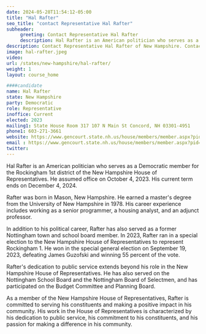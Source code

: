 ```yaml
---
date: 2024-05-28T11:54:12-05:00
title: "Hal Rafter"
seo_title: "contact Representative Hal Rafter"
subheader:
     greeting: Contact Representative Hal Rafter
     description: Hal Rafter is an American politician who serves as a Democratic member for the Rockingham 1st district of the New Hampshire House of Representatives. He assumed office on October 4, 2023. His current term ends on December 4, 2024.
description: Contact Representative Hal Rafter of New Hampshire. Contact information for Hal Rafter includes email address, phone number, and mailing address.
image: hal-rafter.jpeg
video:
url: /states/new-hampshire/hal-rafter/
weight: 1
layout: course_home

####candidate
name: Hal Rafter
state: New Hampshire
party: Democratic
role: Representative
inoffice: Current
elected: 2023
mailing1: State House Room 317 107 N Main St Concord, NH 03301-4951
phone1: 603-271-3661
website: https://www.gencourt.state.nh.us/house/members/member.aspx?pid=7705/
email : https://www.gencourt.state.nh.us/house/members/member.aspx?pid=7705/
twitter:
---
```

Hal Rafter is an American politician who serves as a Democratic member for the Rockingham 1st district of the New Hampshire House of Representatives. He assumed office on October 4, 2023. His current term ends on December 4, 2024.

Rafter was born in Mason, New Hampshire. He earned a master's degree from the University of New Hampshire in 1978. His career experience includes working as a senior programmer, a housing analyst, and an adjunct professor.

In addition to his political career, Rafter has also served as a former Nottingham town and school board member. In 2023, Rafter ran in a special election to the New Hampshire House of Representatives to represent Rockingham 1. He won in the special general election on September 19, 2023, defeating James Guzofski and winning 55 percent of the vote.

Rafter's dedication to public service extends beyond his role in the New Hampshire House of Representatives. He has also served on the Nottingham School Board and the Nottingham Board of Selectmen, and has participated on the Budget Committee and Planning Board.

As a member of the New Hampshire House of Representatives, Rafter is committed to serving his constituents and making a positive impact in his community. His work in the House of Representatives is characterized by his dedication to public service, his commitment to his constituents, and his passion for making a difference in his community.

